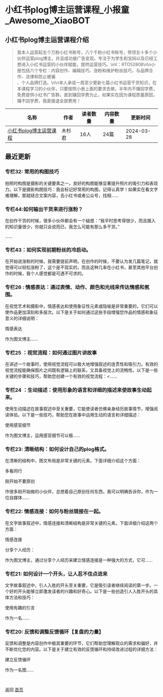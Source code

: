 # 小红书plog博主运营课程_小报童_Awesome_XiaoBOT

## 小红书plog博主运营课程介绍
> 我本人运营起五个万粉小红书账号，八个千粉小红书账号，带领五十多个小伙伴运营plog博主，并且成功接广告变现。专注于为学生和宝妈以及已经工想进入小红书运营的小伙伴赋能，提供运营技巧。\nV：RTO52808\n\n小册包括六个专栏：内容创作、编辑技巧、涨粉和维护粉丝技巧，与品牌合作、法律和防止被骗  
、个人品牌打造。\n\n本人承诺一周至少更新七篇小红书运营干货知识，在本课程学习的小伙伴，只要按照小册上面的要求去做，半年内不赚回学费，免费提供小红书广告群。直到赚回学费为止，如果实在因为课程质量原因，赚不回学费，我直接退全部费用！  
  


|名称|作者|读者数量|内容数量|更新时间|
|---|---|---|---|---|
|[小红书plog博主运营课程](https://xiaobot.net/p/5281680?refer=9c3f1c95-a052-465a-9902-f6d75080262a)|木杉君|16人|24篇|2024-03-28|

## 最近更新
### 专栏32: 常用的构图技巧

拍照时构图是摄影的关键要素之一，良好的构图能够显著提升照片的吸引力和表现力。以下是摄影构图技巧：我会标记好常用的构图，记得认真学！如果实在看文字难理解，那就结合文案内容，去小红书或者公众号，找相......

### 专栏44:如何输出干货来进行涨粉？

 在创作干货的时候，很多小伙伴都会有一个疑惑：“我平时思考得很少，而且摄入的知识量很少，你就只会说而已，我怎么可能有那么多干货。”



......

### 专栏43：如何实现前期粉丝的冷启动。

在开始说涨粉的时候，我需要提前声明，在创作的时候，不要认为发几篇笔记，就觉得可以轻松涨粉了，这个是不现实的，而且这种几率在小红书，甚至其他平台创作的时候，我个人感觉都是可遇不可求的。

### 专栏26 : 情感表达：通过表情、动作、颜色和光线来传达情感和氛围。

在视觉艺术和摄影中，情感表达和使用象征性元素或隐喻是非常重要的，它们可以使作品更加深刻和多层次。以下是关于如何通过这些手段增强您作品的情感和象征意义的详细说明：

情感表达

作为图文博主......

### 专栏25 ：视觉流程：如何通过图片讲故事

在讲述一个故事时，使用视觉流程可以极大地增强叙述的连贯性和吸引力。有效的视觉流程能确保图片之间既有逻辑上的联系，又具备视觉上的流畅性。以下是一些关键的步骤和技巧，帮助您创建一个有效的视觉流程：<......

### 专栏24 ：生动描述：使用形象的语言和详细的描述来使故事生动起来。

使用生动描述在故事叙述中至关重要，它能使读者仿佛亲身经历故事情节，增强阅读体验。以下是一些技巧，帮助您在故事中运用生动的语言和详细描述：

使用感官细节

作为图文博主，运用感官细节可以极......

### 专栏23: 清晰结构：如何设计自己的plog格式。

在清晰的结构中，图文布局是非常关键的元素。下面详细介绍这个方面：

多看同行

刚开始不要原创

作很多刚开始做的小伙伴，总想着自己原创任何东西，我可以明确告诉你，作为一位自媒体......

### 专栏22: 情感连接：如何与粉丝链接在一起。

在文字故事叙述中，情感连接和清晰结构是非常关键的元素。下面详细介绍这两个方面：

情感连接

分享个人经历：

作为图文博主，通过分享个人经历来建立情感连接是一种强大的方式，它可......

### 专栏21: 如何设计一个开头，让人忍不住点进来

文字故事叙述中，引人入胜的开头至关重要，它是吸引读者继续阅读的第一步。一个好的开头能够立即激发读者的兴趣和好奇心。以下是一些创造引人入胜开头的具体方法和技巧：

使用有趣的引言

作为一名......

### 专栏20: 反馈和调整反馈循环【复盘的力量】

反馈和调整是内容创作中极其重要的环节，它们帮助您理解观众的需求和偏好，并不断优化您的内容。以下是关于建立有效的反馈循环和持续改进过程的详细方法：

建立反馈循环

作为一名图......


<a href="https://github.com/Reno9527/awesome-xiaobot" style="color: white; text-decoration: none;">awesome-xiaobot</a>

返回 [首页](../README.md)
